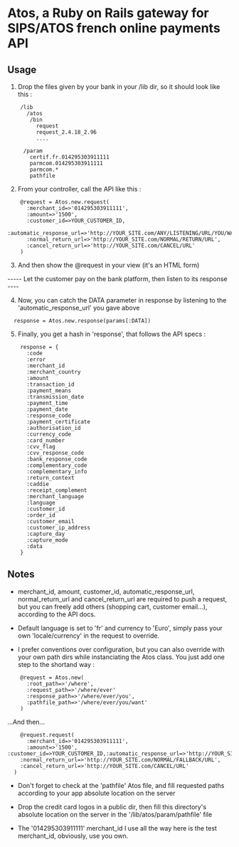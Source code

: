Atos, a Ruby on Rails gateway for SIPS/ATOS french online payments API
===

Usage
---
1. Drop the files given by your bank in your /lib dir, so it should look like this :

```
    /lib
      /atos
       /bin
         request
         request_2.4.18_2.96
         ....

     /param
       certif.fr.014295303911111
       parmcom.014295303911111
       parmcom.*
       pathfile
```

2. From your controller, call the API like this :
```
    @request = Atos.new.request(
      :merchant_id=>'014295303911111',
      :amount=>'1500',
      :customer_id=>YOUR_CUSTOMER_ID,
      :automatic_response_url=>'http://YOUR_SITE.com/ANY/LISTENING/URL/YOU/WANT',
      :normal_return_url=>'http://YOUR_SITE.com/NORMAL/RETURN/URL',
      :cancel_return_url=>'http://YOUR_SITE.com/CANCEL/URL'
    )
```
3. And then show the @request in your view (it's an HTML form)

----- Let the customer pay on the bank platform, then listen to its response ----

4. Now, you can catch the DATA parameter in response by listening to the 'automatic\_response\_url' you gave above
```
  response = Atos.new.response(params[:DATA])
```

5. Finally, you get a hash in 'response', that follows the API specs :
```
    response = {
      :code
      :error
      :merchant_id
      :merchant_country
      :amount
      :transaction_id
      :payment_means
      :transmission_date
      :payment_time
      :payment_date
      :response_code
      :payment_certificate
      :authorisation_id
      :currency_code
      :card_number
      :cvv_flag
      :cvv_response_code
      :bank_response_code
      :complementary_code
      :complementary_info
      :return_context
      :caddie
      :receipt_complement
      :merchant_language
      :language
      :customer_id
      :order_id
      :customer_email
      :customer_ip_address
      :capture_day
      :capture_mode
      :data
    }
```

Notes
---
- merchant_id, amount, customer_id, automatic_response_url, normal_return_url and cancel_return_url
  are required to push a request, but you can freely add others (shopping cart, customer email...),
  according to the API docs.

- Default language is set to 'fr' and currency to 'Euro', simply pass your own 'locale/currency' in
  the request to override.

- I prefer conventions over configuration, but you can also override with your own path dirs while
  instanciating the Atos class. You just add one step to the shortand way :

```
    @request = Atos.new(
      :root_path=>'/where',
      :request_path=>'/where/ever'
      :response_path=>'/where/ever/you',
      :pathfile_path=>'/where/ever/you/want'
    )
```

...And then...

```
    @request.request(
      :merchant_id=>'014295303911111',
      :amount=>'1500',        :customer_id=>YOUR_CUSTOMER_ID,:automatic_response_url=>'http://YOUR_SITE.com/ANY/LISTENING/URL/YOU/WANT',
    :normal_return_url=>'http://YOUR_SITE.com/NORMAL/FALLBACK/URL',
    :cancel_return_url=>'http://YOUR_SITE.com/CANCEL/URL'
  )
```

* Don't forget to check at the 'pathfile' Atos file, and fill requested paths according to your app absolute location on the server

* Drop the credit card logos in a public dir, then fill this directory's absolute location on the server
  in the '/lib/atos/param/pathfile' file

* The '014295303911111' merchant\_id I use all the way here is the test merchant\_id, obviously, use you own.

